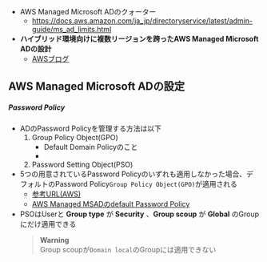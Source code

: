 - AWS Managed Microsoft ADのクォーター
  - https://docs.aws.amazon.com/ja_jp/directoryservice/latest/admin-guide/ms_ad_limits.html
- __ハイブリッド環境向けに複数リージョンを跨ったAWS Managed Microsoft ADの設計__
  - [AWSブログ](https://aws.amazon.com/jp/blogs/news/multi-region-aws-managed-microsoft-ad-for-hybrid-environments-jp/)

## AWS Managed Microsoft ADの設定
##### Password Policy
- ADのPassword Policyを管理する方法は以下
  1. Group Policy Object(GPO)
     - Default Domain Policyのこと
     - 
  2. Password Setting Object(PSO)
- 5つの用意されているPassword Policyのいずれも適用しなかった場合、デフォルトのPassword Policy`Group Policy Object(GPO)`が適用される
  - [参考URL(AWS)](https://docs.aws.amazon.com/ja_jp/directoryservice/latest/admin-guide/assignpasswordpolicies.html)
  - [AWS Managed MSADのdefault Password Policy](https://docs.aws.amazon.com/ja_jp/directoryservice/latest/admin-guide/ms_ad_password_policies.html)
- PSOはUserと __Group type__ が __Security__ 、__Group scoup__ が __Global__ のGroupにだけ適用できる  
  > **Warning**  
  > Group scoupが`Domain local`のGroupには適用できない
